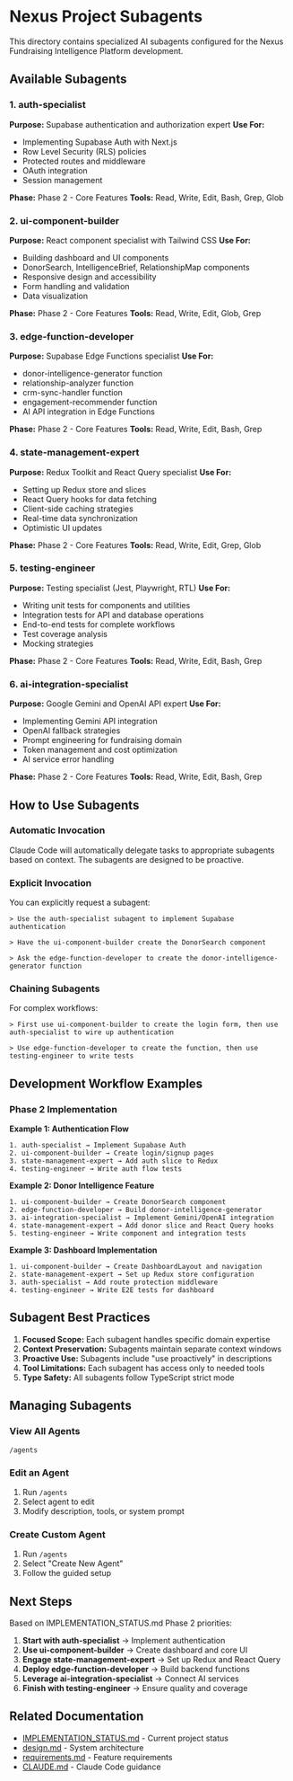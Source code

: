 # Nexus Project Subagents

This directory contains specialized AI subagents configured for the Nexus Fundraising Intelligence Platform development.

## Available Subagents

### 1. **auth-specialist**
**Purpose:** Supabase authentication and authorization expert
**Use For:**
- Implementing Supabase Auth with Next.js
- Row Level Security (RLS) policies
- Protected routes and middleware
- OAuth integration
- Session management

**Phase:** Phase 2 - Core Features
**Tools:** Read, Write, Edit, Bash, Grep, Glob

### 2. **ui-component-builder**
**Purpose:** React component specialist with Tailwind CSS
**Use For:**
- Building dashboard and UI components
- DonorSearch, IntelligenceBrief, RelationshipMap components
- Responsive design and accessibility
- Form handling and validation
- Data visualization

**Phase:** Phase 2 - Core Features
**Tools:** Read, Write, Edit, Glob, Grep

### 3. **edge-function-developer**
**Purpose:** Supabase Edge Functions specialist
**Use For:**
- donor-intelligence-generator function
- relationship-analyzer function
- crm-sync-handler function
- engagement-recommender function
- AI API integration in Edge Functions

**Phase:** Phase 2 - Core Features
**Tools:** Read, Write, Edit, Bash, Grep

### 4. **state-management-expert**
**Purpose:** Redux Toolkit and React Query specialist
**Use For:**
- Setting up Redux store and slices
- React Query hooks for data fetching
- Client-side caching strategies
- Real-time data synchronization
- Optimistic UI updates

**Phase:** Phase 2 - Core Features
**Tools:** Read, Write, Edit, Grep, Glob

### 5. **testing-engineer**
**Purpose:** Testing specialist (Jest, Playwright, RTL)
**Use For:**
- Writing unit tests for components and utilities
- Integration tests for API and database operations
- End-to-end tests for complete workflows
- Test coverage analysis
- Mocking strategies

**Phase:** Phase 2 - Core Features
**Tools:** Read, Write, Edit, Bash, Grep

### 6. **ai-integration-specialist**
**Purpose:** Google Gemini and OpenAI API expert
**Use For:**
- Implementing Gemini API integration
- OpenAI fallback strategies
- Prompt engineering for fundraising domain
- Token management and cost optimization
- AI service error handling

**Phase:** Phase 2 - Core Features
**Tools:** Read, Write, Edit, Bash, Grep

## How to Use Subagents

### Automatic Invocation

Claude Code will automatically delegate tasks to appropriate subagents based on context. The subagents are designed to be proactive.

### Explicit Invocation

You can explicitly request a subagent:

```
> Use the auth-specialist subagent to implement Supabase authentication

> Have the ui-component-builder create the DonorSearch component

> Ask the edge-function-developer to create the donor-intelligence-generator function
```

### Chaining Subagents

For complex workflows:

```
> First use ui-component-builder to create the login form, then use auth-specialist to wire up authentication

> Use edge-function-developer to create the function, then use testing-engineer to write tests
```

## Development Workflow Examples

### Phase 2 Implementation

**Example 1: Authentication Flow**
```
1. auth-specialist → Implement Supabase Auth
2. ui-component-builder → Create login/signup pages
3. state-management-expert → Add auth slice to Redux
4. testing-engineer → Write auth flow tests
```

**Example 2: Donor Intelligence Feature**
```
1. ui-component-builder → Create DonorSearch component
2. edge-function-developer → Build donor-intelligence-generator
3. ai-integration-specialist → Implement Gemini/OpenAI integration
4. state-management-expert → Add donor slice and React Query hooks
5. testing-engineer → Write component and integration tests
```

**Example 3: Dashboard Implementation**
```
1. ui-component-builder → Create DashboardLayout and navigation
2. state-management-expert → Set up Redux store configuration
3. auth-specialist → Add route protection middleware
4. testing-engineer → Write E2E tests for dashboard
```

## Subagent Best Practices

1. **Focused Scope:** Each subagent handles specific domain expertise
2. **Context Preservation:** Subagents maintain separate context windows
3. **Proactive Use:** Subagents include "use proactively" in descriptions
4. **Tool Limitations:** Each subagent has access only to needed tools
5. **Type Safety:** All subagents follow TypeScript strict mode

## Managing Subagents

### View All Agents
```
/agents
```

### Edit an Agent
1. Run `/agents`
2. Select agent to edit
3. Modify description, tools, or system prompt

### Create Custom Agent
1. Run `/agents`
2. Select "Create New Agent"
3. Follow the guided setup

## Next Steps

Based on IMPLEMENTATION_STATUS.md Phase 2 priorities:

1. **Start with auth-specialist** → Implement authentication
2. **Use ui-component-builder** → Create dashboard and core UI
3. **Engage state-management-expert** → Set up Redux and React Query
4. **Deploy edge-function-developer** → Build backend functions
5. **Leverage ai-integration-specialist** → Connect AI services
6. **Finish with testing-engineer** → Ensure quality and coverage

## Related Documentation

- [IMPLEMENTATION_STATUS.md](../../IMPLEMENTATION_STATUS.md) - Current project status
- [design.md](.kiro/specs/nexus-fundraising-platform/design.md) - System architecture
- [requirements.md](.kiro/specs/nexus-fundraising-platform/requirements.md) - Feature requirements
- [CLAUDE.md](../../CLAUDE.md) - Claude Code guidance
